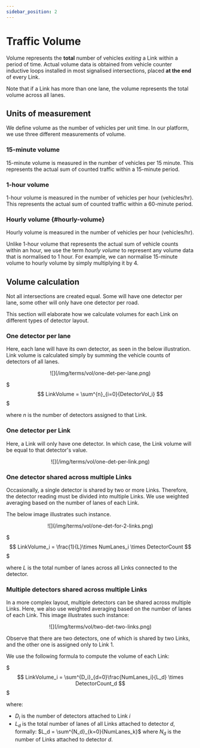 ```yaml
---
sidebar_position: 2
---
```


# Traffic Volume

Volume represents the **total** number of vehicles _exiting_ a Link within a period of time. 
Actual volume data is obtained from vehicle counter inductive loops installed in most signalised intersections, placed **at the end** of every Link.

Note that if a Link has more than one lane, the volume represents the total volume across all lanes.

## Units of measurement

We define volume as the number of vehicles per unit time.
In our platform, we use three different measurements of volume.

### 15-minute volume

15-minute volume is measured in the number of vehicles per 15 minute.
This represents the actual sum of counted traffic within a 15-minute period.

### 1-hour volume

1-hour volume is measured in the number of vehicles per hour (vehicles/hr).
This represents the actual sum of counted traffic within a 60-minute period.

### Hourly volume {#hourly-volume}

Hourly volume is measured in the number of vehicles per hour (vehicles/hr).

Unlike 1-hour volume that represents the actual sum of vehicle counts within an hour, we use the term _hourly volume_ to represent any volume data that is normalised to 1 hour.
For example, we can normalise 15-minute volume to hourly volume by simply multiplying it by 4.

## Volume calculation

Not all intersections are created equal.
Some will have one detector per lane, some other will only have one detector per road.

This section will elaborate how we calculate volumes for each Link on different types of detector layout.

### One detector per lane

Here, each lane will have its own detector, as seen in the below illustration.
Link volume is calculated simply by summing the vehicle counts of detectors of all lanes.

<center>
![](/img/terms/vol/one-det-per-lane.png)
</center>

$$$
LinkVolume = \sum^{n}_{i=0}{DetectorVol_i}
$$$

where $n$ is the number of detectors assigned to that Link.

### One detector per Link

Here, a Link will only have one detector.
In which case, the Link volume will be equal to that detector's value.

<center>
![](/img/terms/vol/one-det-per-link.png)
</center>

### One detector shared across multiple Links

Occasionally, a single detector is shared by two or more Links.
Therefore, the detector reading must be divided into multiple Links.
We use weighted averaging based on the number of lanes of each Link.

The below image illustrates such instance.

<center>
![](/img/terms/vol/one-det-for-2-links.png)
</center>

$$$
LinkVolume_i = \frac{1}{L}\times NumLanes_i \times DetectorCount
$$$

where $L$ is the total number of lanes across all Links connected to the detector. 

### Multiple detectors shared across multiple Links

In a more complex layout, multiple detectors can be shared across multiple Links.
Here, we also use weighted averaging based on the number of lanes of each Link.
This image illustrates such instance:

<center>
![](/img/terms/vol/two-det-two-links.png)
</center>

Observe that there are two detectors, one of which is shared by two Links, and the other one is assigned only to Link 1.

We use the following formula to compute the volume of each Link:

$$$
LinkVolume_i = \sum^{D_i}_{d=0}\frac{NumLanes_i}{L_d} \times DetectorCount_d
$$$

where:
- $D_i$ is the number of detectors attached to Link $i$
- $L_d$ is the total number of lanes of all Links attached to detector $d$, formally: $L_d = \sum^{N_d}_{k=0}{NumLanes_k}$ where $N_d$ is the number of Links attached to detector $d$.